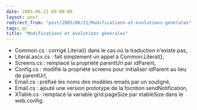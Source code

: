 ```yaml
---
date: 2005-06-21 09:00:00
layout: post
redirect_from: "post/2005/06/21/Modifications-et-evolutions-generales"
tags: qc
title: "Modifications et évolutions générales"
---
```


* Common.cs : corrigé Literal() dans le cas où la traduction n'existe
pas,
* Literal.ascx.cs : fait simplement un appel à Common.Literal(),
* Screens.cs : remplacé la propriété parentUrl par idParent,
* Config.cs : modifié la propriété screens pour initialiser idParent au lieu
de parentUrl,
* Email.cs : préfixé les noms des modèles emails par un souligné,
* Email.cs : ajouté une version prototype de la focntion
sendNotification,
* XTable.cs : remplacé la variable grid.pageSize par xtableSize dans le
web.config.
